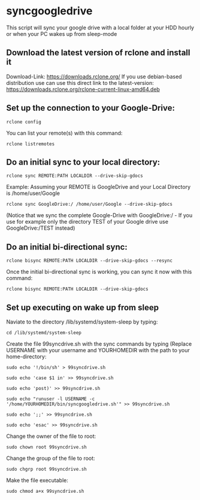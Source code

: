 # syncgoogledrive
This script will sync your google drive with a local folder at your HDD hourly or when your PC wakes up from sleep-mode

## Download the latest version of rclone and install it

Download-Link:
https://downloads.rclone.org/
If you use debian-based distribution use can use this direct link to the latest-version:
https://downloads.rclone.org/rclone-current-linux-amd64.deb

## Set up the connection to your Google-Drive:

`rclone config`

You can list your remote(s) with this command:

`rclone listremotes`

## Do an initial sync to your local directory:

`rclone sync REMOTE:PATH LOCALDIR --drive-skip-gdocs`

Example:
Assuming your REMOTE is GoogleDrive and your Local Directory is /home/user/Google

`rclone sync GoogleDrive:/ /home/user/Google --drive-skip-gdocs`

(Notice that we sync the complete Google-Drive with GoogleDrive:/ - If you use for example only the directory TEST of your Google drive use GoogleDrive:/TEST instead)

## Do an initial bi-directional sync:

`rclone bisync REMOTE:PATH LOCALDIR --drive-skip-gdocs --resync`

Once the initial bi-directional sync is working, you can sync it now with this command:

`rclone bisync REMOTE:PATH LOCALDIR --drive-skip-gdocs`

## Set up executing on wake up from sleep

Naviate to the directory /lib/systemd/system-sleep by typing:

`cd /lib/systemd/system-sleep`

Create the file 99syncdrive.sh with the sync commands by typing (Replace USERNAME with your username and YOURHOMEDIR with the path to your home-directory:

`sudo echo '!/bin/sh' > 99syncdrive.sh`

`sudo echo 'case $1 in' >> 99syncdrive.sh`

`sudo echo 'post)' >> 99syncdrive.sh`

`sudo echo "runuser -l USERNAME -c '/home/YOURHOMEDIR/bin/syncgoogledrive.sh'" >> 99syncdrive.sh`

`sudo echo ';;' >> 99syncdrive.sh`

`sudo echo 'esac' >> 99syncdrive.sh`


Change the owner of the file to root:


`sudo chown root 99syncdrive.sh`


Change the group of the file to root:


`sudo chgrp root 99syncdrive.sh`


Make the file executable:


`sudo chmod a+x 99syncdrive.sh`
